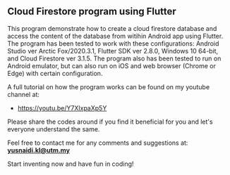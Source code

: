 ## Cloud Firestore program using Flutter

This program demonstrate how to create a cloud firestore database and access the content of the database from witihin Android app using Flutter. The program has been tested to work with these configurations: Android Studio ver Arctic Fox/2020.3.1, Flutter SDK ver 2.8.0, Windows 10 64-bit, and Cloud Firestore ver 3.1.5. The program also has been tested to run on Android emulator, but can also run on iOS and web browser (Chrome or Edge) with certain configuration.

A full tutorial on how the program works can be found on my youtube channel at:

- https://youtu.be/Y7XIxpaXp5Y

Please share the codes around if you find it beneficial for you and let's everyone understand the same.

Feel free to contact me for any comments and suggestions at: <b>yusnaidi.kl@utm.my</b>

Start inventing now and have fun in coding!
